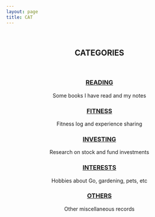 ```yaml
---
layout: page
title: CAT
---
```


<center>
<br>
<p><b><h2>CATEGORIES</h2></b></p>
<br>
<p><b><h3><a href="/categories/cat-reading">READING</a></h3></b></p>
<p>Some books I have read and my notes</p>
<p><b><h3><a href="/categories/cat-fitness">FITNESS</a></h3></b></p>
<p>Fitness log and experience sharing</p>
<p><b><h3><a href="/categories/cat-investing">INVESTING</a></h3></b></p>
<p>Research on stock and fund investments</p>
<p><b><h3><a href="/categories/cat-interests">INTERESTS</a></h3></b></p>
<p>Hobbies about Go, gardening, pets, etc</p>
<p><b><h3><a href="/categories/cat-others">OTHERS</a></h3></b></p>
<p>Other miscellaneous records</p>